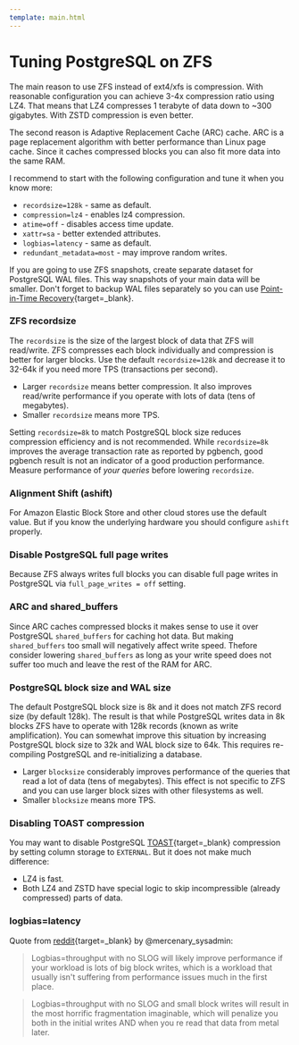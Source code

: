 ```yaml
---
template: main.html
---
```


# Tuning PostgreSQL on ZFS

The main reason to use ZFS instead of ext4/xfs is compression. With reasonable configuration you can
achieve 3-4x compression ratio using LZ4. That means that LZ4 compresses 1 terabyte of data down to
~300 gigabytes. With ZSTD compression is even better.

The second reason is Adaptive Replacement Cache (ARC) cache. ARC is a page replacement algorithm
with better performance than Linux page cache. Since it caches compressed blocks you can also fit
more data into the same RAM.

I recommend to start with the following configuration and tune it when you know more:

- `recordsize=128k` - same as default.
- `compression=lz4` - enables lz4 compression.
- `atime=off` - disables access time update.
- `xattr=sa` - better extended attributes.
- `logbias=latency` - same as default.
- `redundant_metadata=most` - may improve random writes.

If you are going to use ZFS snapshots, create separate dataset for PostgreSQL WAL files. This way
snapshots of your main data will be smaller. Don't forget to backup WAL files separately so you can
use
[Point-in-Time Recovery](https://www.postgresql.org/docs/current/continuous-archiving.html){target=\_blank}.

### ZFS recordsize

The `recordsize` is the size of the largest block of data that ZFS will read/write. ZFS compresses
each block individually and compression is better for larger blocks. Use the default
`recordsize=128k` and decrease it to 32-64k if you need more TPS (transactions per second).

- Larger `recordsize` means better compression. It also improves read/write performance if you
  operate with lots of data (tens of megabytes).
- Smaller `recordsize` means more TPS.

Setting `recordsize=8k` to match PostgreSQL block size reduces compression efficiency and is not
recommended. While `recordsize=8k` improves the average transaction rate as reported by pgbench,
good pgbench result is not an indicator of a good production performance. Measure performance of
_your queries_ before lowering `recordsize`.

### Alignment Shift (ashift)

For Amazon Elastic Block Store and other cloud stores use the default value. But if you know the
underlying hardware you should configure `ashift` properly.

### Disable PostgreSQL full page writes

Because ZFS always writes full blocks you can disable full page writes in PostgreSQL via
`full_page_writes = off` setting.

### ARC and shared_buffers

Since ARC caches compressed blocks it makes sense to use it over PostgreSQL `shared_buffers` for
caching hot data. But making `shared_buffers` too small will negatively affect write speed. Thefore
consider lowering `shared_buffers` as long as your write speed does not suffer too much and leave
the rest of the RAM for ARC.

### PostgreSQL block size and WAL size

The default PostgreSQL block size is 8k and it does not match ZFS record size (by default 128k). The
result is that while PostgreSQL writes data in 8k blocks ZFS have to operate with 128k records
(known as write amplification). You can somewhat improve this situation by increasing PostgreSQL
block size to 32k and WAL block size to 64k. This requires re-compiling PostgreSQL and
re-initializing a database.

- Larger `blocksize` considerably improves performance of the queries that read a lot of data (tens
  of megabytes). This effect is not specific to ZFS and you can use larger block sizes with other
  filesystems as well.
- Smaller `blocksize` means more TPS.

### Disabling TOAST compression

You may want to disable PostgreSQL
[TOAST](https://www.postgresql.org/docs/current/storage-toast.html){target=\_blank} compression by
setting column storage to `EXTERNAL`. But it does not make much difference:

- LZ4 is fast.
- Both LZ4 and ZSTD have special logic to skip incompressible (already compressed) parts of data.

### logbias=latency

Quote from
[reddit](https://www.reddit.com/r/zfs/comments/azt8sz/logbiasthroughput_without_a_slog/){target=\_blank}
by @mercenary_sysadmin:

> Logbias=throughput with no SLOG will likely improve performance if your workload is lots of big
> block writes, which is a workload that usually isn't suffering from performance issues much in the
> first place.

> Logbias=throughput with no SLOG and small block writes will result in the most horrific
> fragmentation imaginable, which will penalize you both in the initial writes AND when you re read
> that data from metal later.
